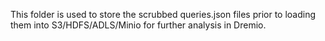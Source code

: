 This folder is used to store the scrubbed queries.json files prior to loading them into S3/HDFS/ADLS/Minio for further analysis in Dremio.

